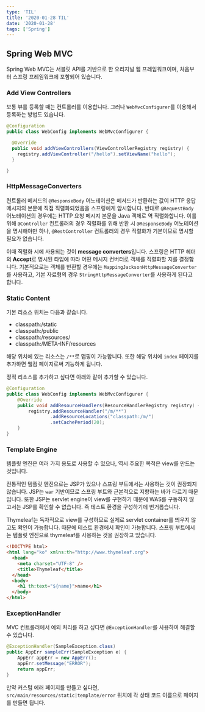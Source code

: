 ```yaml
---
type: 'TIL'
title: '2020-01-28 TIL'
date: '2020-01-28'
tags: ['Spring']
---
```


## Spring Web MVC

Spring Web MVC는 서블릿 API를 기반으로 한 오리지널 웹 프레임워크이며, 처음부터 스프링 프레임워크에 포함되어 있습니다.

### Add View Controllers

보통 뷰를 등록할 때는 컨트롤러를 이용합니다. 그러나 `WebMvcConfigurer`를 이용해서 등록하는 방법도 있습니다.

```java
@Configuration
public class WebConfig implements WebMvcConfigurer {

  @Override
  public void addViewControllers(ViewControllerRegistry registry) {
    registry.addViewController("/hello").setViewName("hello");
  }

}
```

### HttpMessageConverters

컨트롤러 메서드의 `@ResponseBody` 어노테이션은 메서드가 반환하는 값이 HTTP 응답 메시지의 본문에 직접 직렬화되었음을 스프링에게 암시합니다. 반대로 `@RequestBody` 어노테이션의 경우에는 HTTP 요청 메시지 본문을 Java 객체로 역 직렬화합니다. 이를 위해 `@Controller` 컨트롤러의 경우 직렬화를 위해 반환 시 `@ResponseBody` 어노테이션을 명시해야만 하나, `@RestController` 컨트롤러의 경우 직렬화가 기본이므로 명시할 필요가 없습니다.

이때 직렬화 시에 사용되는 것이 **message converters**입니다. 스프링은 HTTP 헤더의 **Accept**로 명시된 타입에 따라 어떤 메시지 컨버터로 객체를 직렬화할 지를 결정합니다. 기본적으로는 객체를 반환할 경우에는 `MappingJacksonHttpMessageConverter`를 사용하고, 기본 자료형의 경우 `StringHttpMessageConverter`를 사용하게 된다고 합니다.

### Static Content

기본 리소스 위치는 다음과 같습니다.

- classpath:/static
- classpath:/public
- classpath:/resources/
- classpath:/META-INF/resources

해당 위치에 있는 리소스는 `/**`로 맵핑이 가능합니다. 또한 해당 위치에 `index` 페이지를 추가하면 웰컴 페이지로써 기능하게 됩니다.

정적 리소스를 추가하고 싶다면 아래와 같이 추가할 수 있습니다.

```java
@Configuration
public class WebConfig implements WebMvcConfigurer {
    @Override
    public void addResourceHandlers(ResourceHandlerRegistry registry) {
        registry.addResourceHandler("/m/**")
                .addResourceLocations("classpath:/m/")
                .setCachePeriod(20);
    }
}
```

### Template Engine

템플릿 엔진은 여러 가지 용도로 사용할 수 있으나, 역시 주요한 목적은 view를 만드는 것입니다.

전통적인 템플릿 엔진으로는 JSP가 있으나 스프링 부트에서는 사용하는 것이 권장되지 않습니다. JSP는 `war` 기반이므로 스프링 부트와 근본적으로 지향하는 바가 다르기 때문입니다. 또한 JSP는 servlet engine이 view를 구현하기 때문에 WAS를 구동하지 않고서는 JSP를 확인할 수 없습니다. 즉 테스트 환경을 구성하기에 번거롭습니다.

Thymeleaf는 독자적으로 view를 구성하므로 실제로 servlet container를 띄우지 않고도 확인이 가능합니다. 때문에 테스트 환경에서 확인이 가능합니다. 스프링 부트에서는 템플릿 엔진으로 thymeleaf를 사용하는 것을 권장하고 있습니다.

```html
<!DOCTYPE html>
<html lang="ko" xmlns:th="http://www.thymeleaf.org">
  <head>
    <meta charset="UTF-8" />
    <title>Thymeleaf</title>
  </head>
  <body>
    <h1 th:text="${name}">name</h1>
  </body>
</html>
```

### ExceptionHandler

MVC 컨트롤러에서 예외 처리를 하고 싶다면 `@ExceptionHandler`를 사용하여 해결할 수 있습니다.

```java
@ExceptionHandler(SampleException.class)
public AppErr sampleErr(SampleException e) {
    AppErr appErr = new AppErr();
    appErr.setMessage("ERROR");
    return appErr;
}
```

만약 커스텀 에러 페이지를 만들고 싶다면, `src/main/resources/static|template/error` 위치에 각 상태 코드 이름으로 페이지를 만들면 됩니다.
